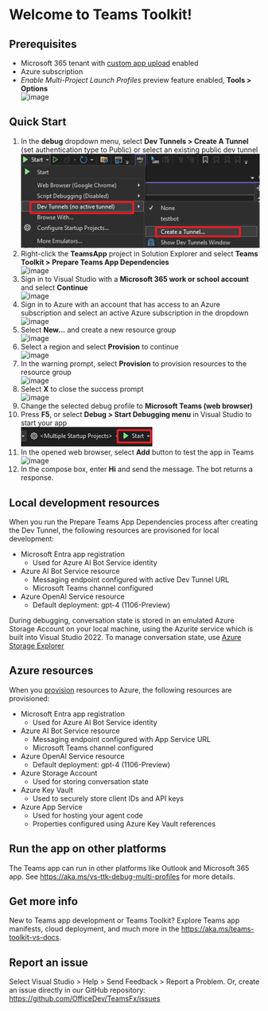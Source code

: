 # Welcome to Teams Toolkit!

## Prerequisites

- Microsoft 365 tenant with [custom app upload](https://learn.microsoft.com/microsoftteams/platform/concepts/build-and-test/prepare-your-o365-tenant#enable-custom-teams-apps-and-turn-on-custom-app-uploading) enabled
- Azure subscription
- _Enable Multi-Project Launch Profiles_ preview feature enabled, **Tools > Options** </br>![image](https://raw.githubusercontent.com/microsoft/m365advocacy-templates/main/templates/dotnet-teams/content/assets/multi-project-feature.png)

## Quick Start

1. In the **debug** dropdown menu, select **Dev Tunnels > Create A Tunnel** (set authentication type to Public) or select an existing public dev tunnel
</br>![image](https://raw.githubusercontent.com/OfficeDev/TeamsFx/dev/docs/images/visualstudio/debug/create-devtunnel-button.png)
1. Right-click the **TeamsApp** project in Solution Explorer and select **Teams Toolkit > Prepare Teams App Dependencies** </br>![image](https://raw.githubusercontent.com/microsoft/m365advocacy-templates/main/templates/dotnet-teams/content/assets/teams-toolkit-menu.png)
1. Sign in to Visual Studio with a **Microsoft 365 work or school account** and select **Continue** </br>![image](https://raw.githubusercontent.com/microsoft/m365advocacy-templates/main/templates/dotnet-teams/content/assets/m365-account.png)
1. Sign in to Azure with an account that has access to an Azure subscription and select an active Azure subscription in the dropdown </br>![image](https://raw.githubusercontent.com/microsoft/m365advocacy-templates/main/templates/dotnet-teams/content/assets/provision-empty.png)
1. Select **New...** and create a new resource group </br>![image](https://raw.githubusercontent.com/microsoft/m365advocacy-templates/main/templates/dotnet-teams/content/assets/provision-new-rg.png)
1. Select a region and select **Provision** to continue </br>![image](https://raw.githubusercontent.com/microsoft/m365advocacy-templates/main/templates/dotnet-teams/content/assets/provision-complete.png)
1. In the warning prompt, select **Provision** to provision resources to the resource group </br>![image](https://raw.githubusercontent.com/microsoft/m365advocacy-templates/main/templates/dotnet-teams/content/assets/arm-deploy-warning.png)
1. Select **X** to close the success prompt </br>![image](https://raw.githubusercontent.com/microsoft/m365advocacy-templates/main/templates/dotnet-teams/content/assets/provision-success.png)
1. Change the selected debug profile to **Microsoft Teams (web browser)**
1. Press **F5**, or select **Debug > Start Debugging menu** in Visual Studio to start your app
</br>![image](https://raw.githubusercontent.com/OfficeDev/TeamsFx/dev/docs/images/visualstudio/debug/debug-button.png)
1. In the opened web browser, select **Add** button to test the app in Teams </br>![image](https://raw.githubusercontent.com/microsoft/m365advocacy-templates/main/templates/dotnet-teams/content/assets/app-install.png)
1. In the compose box, enter **Hi** and send the message. The bot returns a response.

## Local development resources

When you run the Prepare Teams App Dependencies process after creating the Dev Tunnel, the following resources are provisoned for local development:

- Microsoft Entra app registration
    - Used for Azure AI Bot Service identity
- Azure AI Bot Service resource
    - Messaging endpoint configured with active Dev Tunnel URL
    - Microsoft Teams channel configured
- Azure OpenAI Service resource
    - Default deployment: gpt-4 (1106-Preview)

During debugging, conversation state is stored in an emulated Azure Storage Account on your local machine, using the Azurite service which is built into Visual Studio 2022. To manage conversation state, use [Azure Storage Explorer](https://learn.microsoft.com/azure/storage/storage-explorer/vs-azure-tools-storage-explorer-blobs)

## Azure resources

When you [provision](https://learn.microsoft.com/microsoftteams/platform/toolkit/toolkit-v4/provision-vs) resources to Azure, the following resources are provisioned:

- Microsoft Entra app registration
    - Used for Azure AI Bot Service identity
- Azure AI Bot Service resource
    - Messaging endpoint configured with App Service URL
    - Microsoft Teams channel configured
- Azure OpenAI Service resource
    - Default deployment: gpt-4 (1106-Preview)
- Azure Storage Account
    - Used for storing conversation state
- Azure Key Vault
    - Used to securely store client IDs and API keys
- Azure App Service
    - Used for hosting your agent code
    - Properties configured using Azure Key Vault references


## Run the app on other platforms

The Teams app can run in other platforms like Outlook and Microsoft 365 app. See https://aka.ms/vs-ttk-debug-multi-profiles for more details.

## Get more info

New to Teams app development or Teams Toolkit? Explore Teams app manifests, cloud deployment, and much more in the https://aka.ms/teams-toolkit-vs-docs.

## Report an issue

Select Visual Studio > Help > Send Feedback > Report a Problem.
Or, create an issue directly in our GitHub repository:
https://github.com/OfficeDev/TeamsFx/issues
